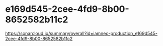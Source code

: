 # e169d545-2cee-4fd9-8b00-8652582b11c2
https://sonarcloud.io/summary/overall?id=iamneo-production_e169d545-2cee-4fd9-8b00-8652582b11c2
